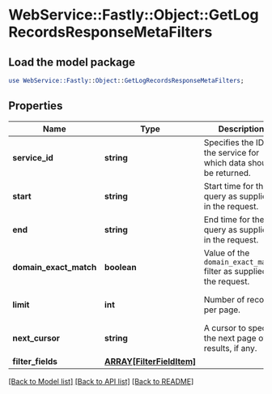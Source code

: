 # WebService::Fastly::Object::GetLogRecordsResponseMetaFilters

## Load the model package
```perl
use WebService::Fastly::Object::GetLogRecordsResponseMetaFilters;
```

## Properties
Name | Type | Description | Notes
------------ | ------------- | ------------- | -------------
**service_id** | **string** | Specifies the ID of the service for which data should be returned. | [optional] 
**start** | **string** | Start time for the query as supplied in the request. | [optional] 
**end** | **string** | End time for the query as supplied in the request. | [optional] 
**domain_exact_match** | **boolean** | Value of the `domain_exact_match` filter as supplied in the request. | [optional] 
**limit** | **int** | Number of records per page. | [optional] [default to 20]
**next_cursor** | **string** | A cursor to specify the next page of results, if any. | [optional] 
**filter_fields** | [**ARRAY[FilterFieldItem]**](FilterFieldItem.md) |  | [optional] 

[[Back to Model list]](../README.md#documentation-for-models) [[Back to API list]](../README.md#documentation-for-api-endpoints) [[Back to README]](../README.md)


